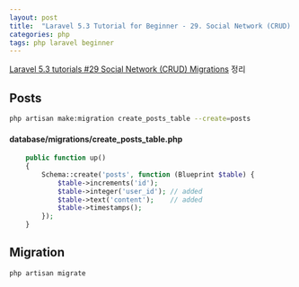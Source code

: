 ```yaml
---
layout: post
title:  "Laravel 5.3 Tutorial for Beginner - 29. Social Network (CRUD) Migrations"
categories: php
tags: php laravel beginner
---
```

[Laravel 5.3 tutorials #29 Social Network (CRUD) Migrations](https://www.youtube.com/watch?v=B1ZV_H6QFzk&index=29&list=PL3ZhWMazGi9IYymniZgqwnYuPFDvaEHJb) 정리

## Posts
```bash
php artisan make:migration create_posts_table --create=posts
```

#### database/migrations/create_posts_table.php
```php
    public function up()
    {
        Schema::create('posts', function (Blueprint $table) {
            $table->increments('id');
            $table->integer('user_id'); // added
            $table->text('content');    // added
            $table->timestamps();
        });
    }
```

## Migration
```bash
php artisan migrate
```
